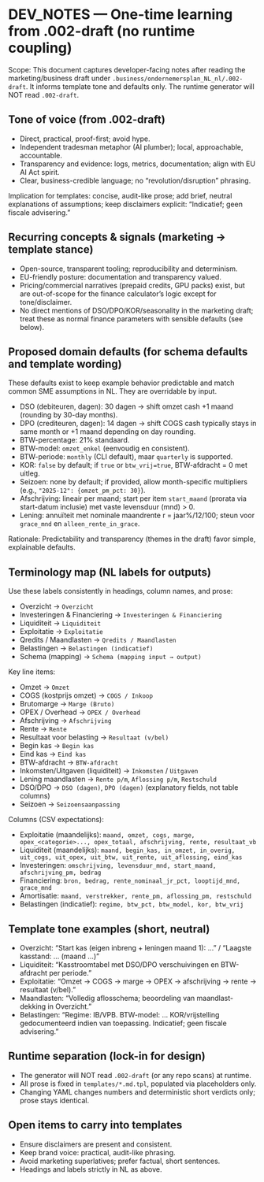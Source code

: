 # DEV_NOTES — One-time learning from .002-draft (no runtime coupling)

Scope: This document captures developer-facing notes after reading the marketing/business draft under `.business/ondernemersplan_NL_nl/.002-draft`. It informs template tone and defaults only. The runtime generator will NOT read `.002-draft`.

## Tone of voice (from .002-draft)

- Direct, practical, proof-first; avoid hype.
- Independent tradesman metaphor (AI plumber); local, approachable, accountable.
- Transparency and evidence: logs, metrics, documentation; align with EU AI Act spirit.
- Clear, business-credible language; no “revolution/disruption” phrasing.

Implication for templates: concise, audit-like prose; add brief, neutral explanations of assumptions; keep disclaimers explicit: “Indicatief; geen fiscale advisering.”

## Recurring concepts & signals (marketing → template stance)

- Open-source, transparent tooling; reproducibility and determinism.
- EU-friendly posture: documentation and transparency valued.
- Pricing/commercial narratives (prepaid credits, GPU packs) exist, but are out-of-scope for the finance calculator’s logic except for tone/disclaimer.
- No direct mentions of DSO/DPO/KOR/seasonality in the marketing draft; treat these as normal finance parameters with sensible defaults (see below).

## Proposed domain defaults (for schema defaults and template wording)

These defaults exist to keep example behavior predictable and match common SME assumptions in NL. They are overridable by input.

- DSO (debiteuren, dagen): 30 dagen → shift omzet cash +1 maand (rounding by 30-day months).
- DPO (crediteuren, dagen): 14 dagen → shift COGS cash typically stays in same month or +1 maand depending on day rounding.
- BTW-percentage: 21% standaard.
- BTW-model: `omzet_enkel` (eenvoudig en consistent). 
- BTW-periode: `monthly` (CLI default), maar `quarterly` is supported.
- KOR: `false` by default; if `true` or `btw_vrij=true`, BTW-afdracht = 0 met uitleg.
- Seizoen: none by default; if provided, allow month-specific multipliers (e.g., `"2025-12": {omzet_pm_pct: 30}`).
- Afschrijving: lineair per maand; start per item `start_maand` (prorata via start-datum inclusie) met vaste levensduur (mnd) > 0.
- Lening: annuïteit met nominale maandrente r = jaar%/12/100; steun voor `grace_mnd` en `alleen_rente_in_grace`.

Rationale: Predictability and transparency (themes in the draft) favor simple, explainable defaults.

## Terminology map (NL labels for outputs)

Use these labels consistently in headings, column names, and prose:

- Overzicht → `Overzicht`
- Investeringen & Financiering → `Investeringen & Financiering`
- Liquiditeit → `Liquiditeit`
- Exploitatie → `Exploitatie`
- Qredits / Maandlasten → `Qredits / Maandlasten`
- Belastingen → `Belastingen (indicatief)`
- Schema (mapping) → `Schema (mapping input → output)`

Key line items:
- Omzet → `Omzet`
- COGS (kostprijs omzet) → `COGS / Inkoop`
- Brutomarge → `Marge (Bruto)`
- OPEX / Overhead → `OPEX / Overhead`
- Afschrijving → `Afschrijving`
- Rente → `Rente`
- Resultaat voor belasting → `Resultaat (v/bel)`
- Begin kas → `Begin kas`
- Eind kas → `Eind kas`
- BTW-afdracht → `BTW-afdracht`
- Inkomsten/Uitgaven (liquiditeit) → `Inkomsten` / `Uitgaven`
- Lening maandlasten → `Rente p/m`, `Aflossing p/m`, `Restschuld`
- DSO/DPO → `DSO (dagen)`, `DPO (dagen)` (explanatory fields, not table columns)
- Seizoen → `Seizoensaanpassing`

Columns (CSV expectations):
- Exploitatie (maandelijks): `maand, omzet, cogs, marge, opex_<categorie>..., opex_totaal, afschrijving, rente, resultaat_vb`
- Liquiditeit (maandelijks): `maand, begin_kas, in_omzet, in_overig, uit_cogs, uit_opex, uit_btw, uit_rente, uit_aflossing, eind_kas`
- Investeringen: `omschrijving, levensduur_mnd, start_maand, afschrijving_pm, bedrag`
- Financiering: `bron, bedrag, rente_nominaal_jr_pct, looptijd_mnd, grace_mnd`
- Amortisatie: `maand, verstrekker, rente_pm, aflossing_pm, restschuld`
- Belastingen (indicatief): `regime, btw_pct, btw_model, kor, btw_vrij`

## Template tone examples (short, neutral)

- Overzicht: “Start kas (eigen inbreng + leningen maand 1): …” / “Laagste kasstand: … (maand …)”
- Liquiditeit: “Kasstroomtabel met DSO/DPO verschuivingen en BTW-afdracht per periode.”
- Exploitatie: “Omzet → COGS → marge → OPEX → afschrijving → rente → resultaat (v/bel).”
- Maandlasten: “Volledig aflosschema; beoordeling van maandlast-dekking in Overzicht.”
- Belastingen: “Regime: IB/VPB. BTW-model: … KOR/vrijstelling gedocumenteerd indien van toepassing. Indicatief; geen fiscale advisering.”

## Runtime separation (lock-in for design)

- The generator will NOT read `.002-draft` (or any repo scans) at runtime. 
- All prose is fixed in `templates/*.md.tpl`, populated via placeholders only.
- Changing YAML changes numbers and deterministic short verdicts only; prose stays identical.

## Open items to carry into templates

- Ensure disclaimers are present and consistent.
- Keep brand voice: practical, audit-like phrasing.
- Avoid marketing superlatives; prefer factual, short sentences.
- Headings and labels strictly in NL as above.
